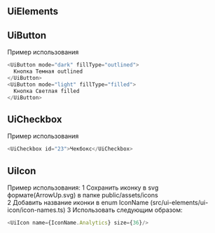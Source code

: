 ## UiElements

## UiButton

Пример использования

```javascript
<UiButton mode="dark" fillType="outlined">
  Кнопка Темная outlined
</UiButton>
<UiButton mode="light" fillType="filled">
  Кнопка Светлая filled
</UiButton>
```

## UiCheckbox

Пример использования

```javascript
<UiCheckbox id="23">Чекбокс</UiCheckbox>
```

## UiIcon

Пример использования:
1 Сохранить иконку в svg формате(ArrowUp.svg) в папке public/assets/icons  
2 Добавить название иконки в enum IconName (src/ui-elements/ui-icon/icon-names.ts)
3 Использовать следующим образом:

```javascript
<UiIcon name={IconName.Analytics} size={36}/>
```
